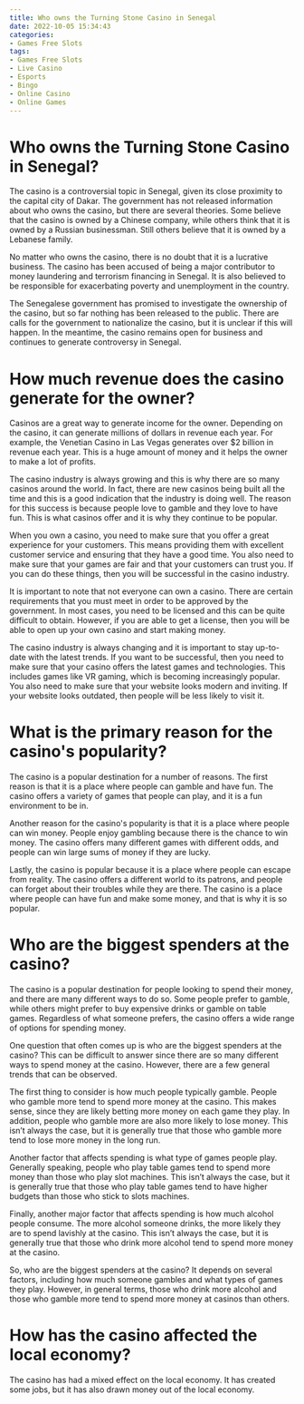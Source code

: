 ```yaml
---
title: Who owns the Turning Stone Casino in Senegal
date: 2022-10-05 15:34:43
categories:
- Games Free Slots
tags:
- Games Free Slots
- Live Casino
- Esports
- Bingo
- Online Casino
- Online Games
---
```



#  Who owns the Turning Stone Casino in Senegal?

The casino is a controversial topic in Senegal, given its close proximity to the capital city of Dakar. The government has not released information about who owns the casino, but there are several theories. Some believe that the casino is owned by a Chinese company, while others think that it is owned by a Russian businessman. Still others believe that it is owned by a Lebanese family.

No matter who owns the casino, there is no doubt that it is a lucrative business. The casino has been accused of being a major contributor to money laundering and terrorism financing in Senegal. It is also believed to be responsible for exacerbating poverty and unemployment in the country.

The Senegalese government has promised to investigate the ownership of the casino, but so far nothing has been released to the public. There are calls for the government to nationalize the casino, but it is unclear if this will happen. In the meantime, the casino remains open for business and continues to generate controversy in Senegal.

#  How much revenue does the casino generate for the owner?

Casinos are a great way to generate income for the owner. Depending on the casino, it can generate millions of dollars in revenue each year. For example, the Venetian Casino in Las Vegas generates over $2 billion in revenue each year. This is a huge amount of money and it helps the owner to make a lot of profits.

The casino industry is always growing and this is why there are so many casinos around the world. In fact, there are new casinos being built all the time and this is a good indication that the industry is doing well. The reason for this success is because people love to gamble and they love to have fun. This is what casinos offer and it is why they continue to be popular.

When you own a casino, you need to make sure that you offer a great experience for your customers. This means providing them with excellent customer service and ensuring that they have a good time. You also need to make sure that your games are fair and that your customers can trust you. If you can do these things, then you will be successful in the casino industry.

It is important to note that not everyone can own a casino. There are certain requirements that you must meet in order to be approved by the government. In most cases, you need to be licensed and this can be quite difficult to obtain. However, if you are able to get a license, then you will be able to open up your own casino and start making money.

The casino industry is always changing and it is important to stay up-to-date with the latest trends. If you want to be successful, then you need to make sure that your casino offers the latest games and technologies. This includes games like VR gaming, which is becoming increasingly popular. You also need to make sure that your website looks modern and inviting. If your website looks outdated, then people will be less likely to visit it.

#  What is the primary reason for the casino's popularity?

The casino is a popular destination for a number of reasons. The first reason is that it is a place where people can gamble and have fun. The casino offers a variety of games that people can play, and it is a fun environment to be in.

Another reason for the casino's popularity is that it is a place where people can win money. People enjoy gambling because there is the chance to win money. The casino offers many different games with different odds, and people can win large sums of money if they are lucky.

Lastly, the casino is popular because it is a place where people can escape from reality. The casino offers a different world to its patrons, and people can forget about their troubles while they are there. The casino is a place where people can have fun and make some money, and that is why it is so popular.

#  Who are the biggest spenders at the casino?

The casino is a popular destination for people looking to spend their money, and there are many different ways to do so. Some people prefer to gamble, while others might prefer to buy expensive drinks or gamble on table games. Regardless of what someone prefers, the casino offers a wide range of options for spending money.

One question that often comes up is who are the biggest spenders at the casino? This can be difficult to answer since there are so many different ways to spend money at the casino. However, there are a few general trends that can be observed.

The first thing to consider is how much people typically gamble. People who gamble more tend to spend more money at the casino. This makes sense, since they are likely betting more money on each game they play. In addition, people who gamble more are also more likely to lose money. This isn’t always the case, but it is generally true that those who gamble more tend to lose more money in the long run.

Another factor that affects spending is what type of games people play. Generally speaking, people who play table games tend to spend more money than those who play slot machines. This isn’t always the case, but it is generally true that those who play table games tend to have higher budgets than those who stick to slots machines.

Finally, another major factor that affects spending is how much alcohol people consume. The more alcohol someone drinks, the more likely they are to spend lavishly at the casino. This isn’t always the case, but it is generally true that those who drink more alcohol tend to spend more money at the casino.

So, who are the biggest spenders at the casino? It depends on several factors, including how much someone gambles and what types of games they play. However, in general terms, those who drink more alcohol and those who gamble more tend to spend more money at casinos than others.

#  How has the casino affected the local economy?

The casino has had a mixed effect on the local economy. It has created some jobs, but it has also drawn money out of the local economy.